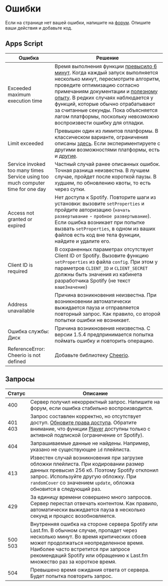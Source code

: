 # Ошибки

Если на странице нет вашей ошибки, напишите на [форум](https://github.com/Chimildic/goofy/discussions). Опишите ваши действия и добавьте код.

## Apps Script

| Ошибка | Решение |
|-|-|
| Exceeded maximum execution time | Время выполнения функции [превысило 6 минут](/details?id=Ограничения). Когда каждый запуск выполняется несколько минут, пересмотрите алгоритм, проведите оптимизацию согласно примечаниям документации и [полезному опыту](/best-practices). В редких случаях наблюдается у функций, которые обычно отрабатывают за считанные секунды. Пока объясняется лагом платформы, поскольку невозможно воспроизвести ошибку для отладки. |
| Limit exceeded | Превышен один из лимитов платформы. В классическом варианте, ограничения описаны [здесь](/details?id=Ограничения). Если экспериментируете с другими возможностями платформы, есть и [другие](https://developers.google.com/apps-script/guides/services/quotas). |
| Service invoked too many times </br> Service using too much computer time for one day | Частный случай ранее описанных ошибок. Точная разница неизвестна. В лучшем случае, пройдет после короткой паузы. В худшем, по обновлению квоты, то есть через сутки. |
| Access not granted or expired | Нет доступа к Spotify. Повторите шаги из установки: вызовите `setProperties` и пройдите авторизацию (`начать развертывание` - `пробное развертывание`). </br> Если ошибка возникает при попытке вызвать `setProperties`, в одном из ваших файлов есть код вне тела функции, найдите и удалите его. |
| Client ID is required | В сохраненных параметрах отсутствует Client ID от Spotify. Вызовите функцию `setProperties` из файла `config`. При этом у параметров `CLIENT_ID` и `CLIENT_SECRET` должны быть значения из кабинета разработчика Spotify (не текст `вашеЗначение`) |
| Address unavailable | Причина возникновения неизвестна. При возникновении автоматически выжидается пауза и отправляется повторный запрос. Как правило, со второй попытки ошибки не возникает. |
| Ошибка службы: Диск | Причина возникновения неизвестна. С версии 1.5.4 предпринимается попытка поймать ошибку и повторить операцию.  |
| ReferenceError: Cheerio is not defined | Добавьте библиотеку [Cheerio](https://github.com/Chimildic/goofy/discussions/91#discussioncomment-1931923). |

## Запросы

| Статус | Описание |
|-|-|
| 400 | Сервер получил некорректный запрос. Напишите на форум, если ошибка стабильно воспроизводится. |
| 401 </br> 403 | Запрос составлен корректно, но отсутствует доступ. [Обновите права доступа](/tuning?id=Обновить-права-доступа). Обратите внимание, что функции [Player](/reference/player) доступны только с активной подпиской (ограничение от Spotify). |
| 404 | Запрашиваемые данные не найдены. Например, указано не существующее `id` плейлиста. |
| 413 | Известен случай возникновения при загрузке обложки плейлиста. При кодировании размер данных превысил 256 кб. Поэтому Spotify отклонил запрос. Используйте другую обложку. При `randomCover` со значением `update`, обложка обновится в следующий раз. |
| 429 | За единицу времени совершено много запросов. Сервер перестал отвечать контентом. Как правило, автоматически выжидается пауза в несколько секунд и процесс возобновляется. |
| 500 </br> 503 | Внутренняя ошибка на стороне сервера Spotify или Last.fm. В обычном случае, пропадет через несколько минут. Во время критических сбоев может продолжаться неопределенное время. Наиболее часто встретится при запросе рекомендаций Spotify или обращению к Last.fm множество раз за короткое время. |
| 504 | Превышено время ожидания ответа от сервера. Будет попытка повторить запрос. |
